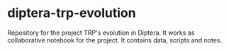 # diptera-trp-evolution
Repository for the project TRP's evolution in Diptera. It works as collaborative notebook for the project. It contains data, scripts and notes. 
